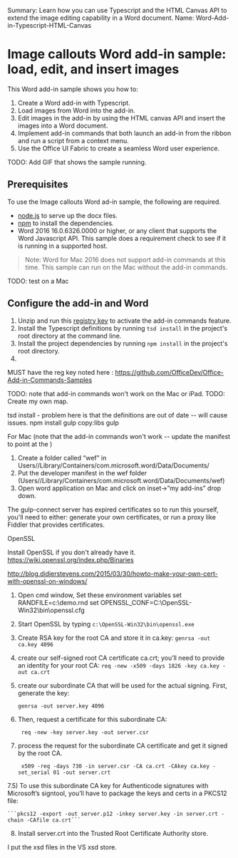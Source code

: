 Summary: Learn how you can use Typescript and the HTML Canvas API to extend the image editing capability in a Word document.
Name: Word-Add-in-Typescript-HTML-Canvas

# Image callouts Word add-in sample: load, edit, and insert images 

This Word add-in sample shows you how to:

1. Create a Word add-in with Typescript.
2. Load images from Word into the add-in.
3. Edit images in the add-in by using the HTML canvas API and insert the images into a Word document.
4. Implement add-in commands that both launch an add-in from the ribbon and run a script from a context menu.
5. Use the Office UI Fabric to create a seamless Word user experience.

TODO: Add GIF that shows the sample running. 

## Prerequisites

To use the Image callouts Word ad-in sample, the following are required.

* [node.js](https://nodejs.org) to serve up the docx files.
* [npm](https://www.npmjs.com/) to install the dependencies.
* Word 2016 16.0.6326.0000 or higher, or any client that supports the Word Javascript API. This sample does a requirement check to see if it is running in a supported host.

> Note: Word for Mac 2016 does not support add-in commands at this time. This sample can run on the Mac without the add-in commands. 

TODO: test on a Mac

## Configure the add-in and Word

1. Unzip and run this [registry key](https://github.com/OfficeDev/Office-Add-in-Commands-Samples/raw/master/Tools/AddInCommandsUndark/EnableAppCmdXLWD.zip) to activate the add-in commands feature.
2. Install the Typescript definitions by running ```tsd install``` in the project's root directory at the command line.
3. Install the project dependencies by running ```npm install``` in the project's root directory. 
4.  



MUST have the reg key noted here : https://github.com/OfficeDev/Office-Add-in-Commands-Samples

TODO: note that add-in commands won't work on the Mac or iPad.
TODO: Create my own map.


tsd install - problem here is that the definitions are  out of date -- will cause issues. 
npm install
gulp copy:libs
gulp


For Mac (note that the add-in commands won't work -- update the manifest to point at the )
1.	Create a folder called “wef” in Users/<username>/Library/Containers/com.microsoft.word/Data/Documents/
2.	Put the developer manifest in the wef folder (Users/<username>/Library/Containers/com.microsoft.word/Data/Documents/wef)
3.	Open word application on Mac and click on inset->”my add-ins” drop down.


The gulp-connect server has expired certificates so to run this yourself, you'll need to either: generate your own certificates, or run a proxy like Fiddler that provides certificates. 

OpenSSL

Install OpenSSL if you don't already have it.
https://wiki.openssl.org/index.php/Binaries

http://blog.didierstevens.com/2015/03/30/howto-make-your-own-cert-with-openssl-on-windows/

1) Open cmd window, Set these environment variables
set RANDFILE=c:\demo\.rnd
set OPENSSL_CONF=C:\OpenSSL-Win32\bin\openssl.cfg

2) Start OpenSSL by typing 
    ```c:\OpenSSL-Win32\bin\openssl.exe```

3) Create RSA key for the root CA and store it in ca.key:
    ```genrsa -out ca.key 4096```

4) create our self-signed root CA certificate ca.crt; you’ll need to provide an identity for your root CA:
    ```req -new -x509 -days 1826 -key ca.key -out ca.crt```
    
5) create our subordinate CA that will be used for the actual signing. First, generate the key:

    ```genrsa -out server.key 4096```
    
6) Then, request a certificate for this subordinate CA:

    ``` req -new -key server.key -out server.csr```
    
7) process the request for the subordinate CA certificate and get it signed by the root CA.

    ``` x509 -req -days 730 -in server.csr -CA ca.crt -CAkey ca.key -set_serial 01 -out server.crt```

7.5) To use this subordinate CA key for Authenticode signatures with Microsoft’s signtool, you’ll have to package the keys and certs in a PKCS12 file:    

    ```pkcs12 -export -out server.p12 -inkey server.key -in server.crt -chain -CAfile ca.crt```

8) Install server.crt into the Trusted Root Certificate Authority store.




I put the xsd files in the VS xsd store. 